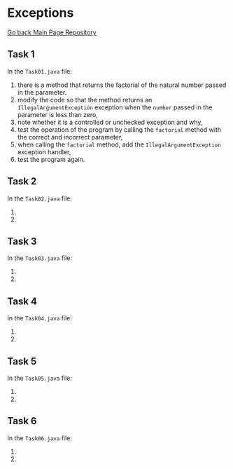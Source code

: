 # Exceptions
<a href="https://github.com/grzesiek-worek/Java-Basics">Go back Main Page Repository</a>

## Task 1

In the `Task01.java` file:

1. there is a method that returns the factorial of the natural number passed in the parameter.
2. modify the code so that the method returns an `IllegalArgumentException` exception when the `number` passed in the parameter is less than zero,
2. note whether it is a controlled or unchecked exception and why,
3. test the operation of the program by calling the `factorial` method with the correct and incorrect parameter,
4. when calling the `factorial` method, add the `IllegalArgumentException` exception handler,
5. test the program again.

## Task 2

In the `Task02.java` file:

1.
2.

## Task 3

In the `Task03.java` file:

1.
2.

## Task 4

In the `Task04.java` file:

1.
2.

## Task 5

In the `Task05.java` file:

1.
2.
## Task 6

In the `Task06.java` file:

1.
2.